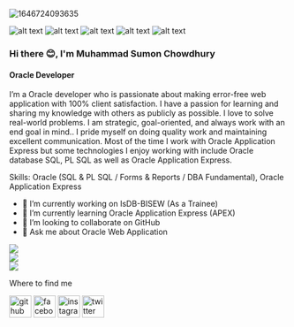 ![1646724093635](https://github.com/Sumon1273347/Sumon1273347/assets/146906768/debc7098-7823-443a-8c97-c0ade2eb4556)

![ alt text ](https://img.shields.io/badge/oracle-SQL-F80000?style=for-the-badge&logo=oracle)
![ alt text ](https://img.shields.io/badge/oracle-PL/SQL-F80000?style=for-the-badge&logo=oracle)
![ alt text ](https://img.shields.io/badge/oracle-Forms-F80000?style=for-the-badge&logo=oracle)
![ alt text ](https://img.shields.io/badge/oracle-Reports-F80000?style=for-the-badge&logo=oracle)
![ alt text ](https://img.shields.io/badge/oracle-APEX-F80000?style=for-the-badge&logo=oracle)

### Hi there 😊, I'm Muhammad Sumon Chowdhury
#### Oracle Developer

I’m a Oracle developer who is passionate about making error-free web application with 100% client satisfaction. I have a passion for learning and sharing my knowledge with others as publicly as possible. I love to solve real-world problems. I am strategic, goal-oriented, and always work with an end goal in mind.. I pride myself on doing quality work and maintaining excellent communication. Most of the time I work with Oracle Application Express but some technologies I enjoy working with include Oracle database SQL, PL SQL  as well as Oracle Application Express.

Skills: Oracle (SQL & PL SQL / Forms & Reports / DBA Fundamental),  Oracle Application Express

- 🔭 I’m currently working on IsDB-BISEW (As a Trainee) 
- 🌱 I’m currently learning Oracle Application Express (APEX)
- 👯 I’m looking to collaborate on GitHub 
- 💬 Ask me about Oracle Web Application

 


![](https://github-readme-stats.vercel.app/api?username=Sumon1273347&theme=maroongold&hide_border=false&include_all_commits=false&count_private=false)<br/>
![](https://github-readme-streak-stats.herokuapp.com/?user=Sumon1273347&theme=maroongold&hide_border=false)<br/>
![](https://github-readme-stats.vercel.app/api/top-langs/?username=Sumon1273347&theme=maroongold&hide_border=false&include_all_commits=false&count_private=false&layout=compact)



Where to find me

[<img src='https://cdn.jsdelivr.net/npm/simple-icons@3.0.1/icons/github.svg' alt='github' height='40'>](https://github.com/https://github.com/Sumon1273347)  [<img src='https://cdn.jsdelivr.net/npm/simple-icons@3.0.1/icons/facebook.svg' alt='facebook' height='40'>](https://www.facebook.com/https://www.facebook.com/sumon.chowdhury.3766952/)  [<img src='https://cdn.jsdelivr.net/npm/simple-icons@3.0.1/icons/instagram.svg' alt='instagram' height='40'>](https://www.instagram.com/https://www.instagram.com/muhammadzayed514030/)  [<img src='https://cdn.jsdelivr.net/npm/simple-icons@3.0.1/icons/twitter.svg' alt='twitter' height='40'>](https://twitter.com/https://twitter.com/Muhamma36193807)



